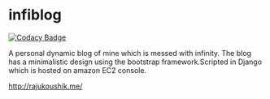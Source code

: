 # infiblog

[![Codacy Badge](https://api.codacy.com/project/badge/Grade/448b89570cef4a53a1574ee16b1884ac)](https://www.codacy.com/app/RajuKoushik/infiblog?utm_source=github.com&utm_medium=referral&utm_content=RajuKoushik/infiblog&utm_campaign=badger)




A personal dynamic blog of mine which is messed with infinity. The blog has a minimalistic design using the bootstrap framework.Scripted in Django which is hosted on amazon EC2 console.
 
 
 http://rajukoushik.me/
